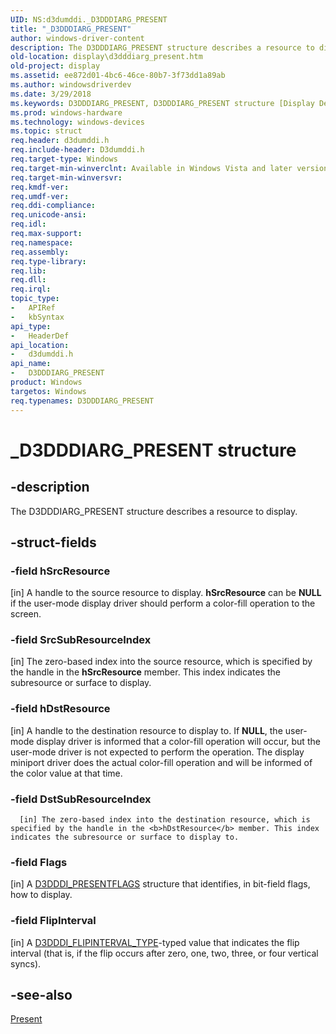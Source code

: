 ```yaml
---
UID: NS:d3dumddi._D3DDDIARG_PRESENT
title: "_D3DDDIARG_PRESENT"
author: windows-driver-content
description: The D3DDDIARG_PRESENT structure describes a resource to display.
old-location: display\d3dddiarg_present.htm
old-project: display
ms.assetid: ee872d01-4bc6-46ce-80b7-3f73dd1a89ab
ms.author: windowsdriverdev
ms.date: 3/29/2018
ms.keywords: D3DDDIARG_PRESENT, D3DDDIARG_PRESENT structure [Display Devices], UMDisplayDriver_param_Structs_1406aa28-1355-4e46-886f-9121fcbd7750.xml, _D3DDDIARG_PRESENT, d3dumddi/D3DDDIARG_PRESENT, display.d3dddiarg_present
ms.prod: windows-hardware
ms.technology: windows-devices
ms.topic: struct
req.header: d3dumddi.h
req.include-header: D3dumddi.h
req.target-type: Windows
req.target-min-winverclnt: Available in Windows Vista and later versions of the Windows operating systems.
req.target-min-winversvr: 
req.kmdf-ver: 
req.umdf-ver: 
req.ddi-compliance: 
req.unicode-ansi: 
req.idl: 
req.max-support: 
req.namespace: 
req.assembly: 
req.type-library: 
req.lib: 
req.dll: 
req.irql: 
topic_type:
-	APIRef
-	kbSyntax
api_type:
-	HeaderDef
api_location:
-	d3dumddi.h
api_name:
-	D3DDDIARG_PRESENT
product: Windows
targetos: Windows
req.typenames: D3DDDIARG_PRESENT
---
```


# _D3DDDIARG_PRESENT structure


## -description


The D3DDDIARG_PRESENT structure describes a resource to display.


## -struct-fields




### -field hSrcResource

[in] A handle to the source resource to display. <b>hSrcResource</b> can be <b>NULL</b> if the user-mode display driver should perform a color-fill operation to the screen.


### -field SrcSubResourceIndex

[in] The zero-based index into the source resource, which is specified by the handle in the <b>hSrcResource</b> member. This index indicates the subresource or surface to display.


### -field hDstResource

[in] A handle to the destination resource to display to. If <b>NULL</b>, the user-mode display driver is informed that a color-fill operation will occur, but the user-mode driver is not expected to perform the operation. The display miniport driver does the actual color-fill operation and will be informed of the color value at that time.


### -field DstSubResourceIndex


      [in] The zero-based index into the destination resource, which is specified by the handle in the <b>hDstResource</b> member. This index indicates the subresource or surface to display to.
     


### -field Flags

[in] A <a href="https://msdn.microsoft.com/library/windows/hardware/ff544639">D3DDDI_PRESENTFLAGS</a> structure that identifies, in bit-field flags, how to display. 


### -field FlipInterval

[in] A <a href="https://msdn.microsoft.com/library/windows/hardware/ff544549">D3DDDI_FLIPINTERVAL_TYPE</a>-typed value that indicates the flip interval (that is, if the flip occurs after zero, one, two, three, or four vertical syncs). 


## -see-also




<a href="https://msdn.microsoft.com/e90683b4-64b6-4018-96a5-b50118df3367">Present</a>
 

 

